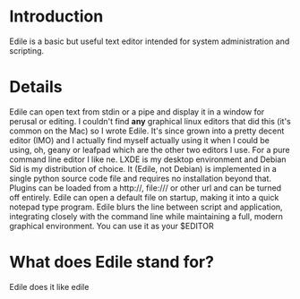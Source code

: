 # Introduction #

Edile is a basic but useful text editor intended for system administration and scripting.




# Details #

Edile can open text from stdin or a pipe and display it in a window for perusal or editing. I couldn't find **any** graphical linux editors that did this (it's common on the Mac) so I wrote Edile. It's since grown into a pretty decent editor (IMO) and I actually find myself actually using it when I could be using, oh, geany or leafpad which are the other two editors I use. For a pure command line editor I like ne. LXDE is my desktop environment and Debian Sid is my distribution of choice. It (Edile, not Debian) is implemented in a single python source code file and requires no installation beyond that. Plugins can be loaded from a http://, file:/// or other url and can be turned off entirely. Edile can open a default file on startup, making it into a quick notepad type program. Edile blurs the line between script and application, integrating closely with the command line while maintaining a full, modern graphical environment. You can use it as your $EDITOR

# What does Edile stand for? #
Edile does it like edile